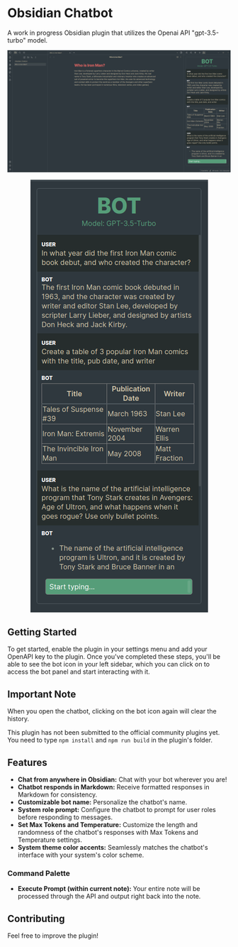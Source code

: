 # Obsidian Chatbot
A work in progress Obsidian plugin that utilizes the Openai API "gpt-3.5-turbo" model.

![Screenshot-1](README_images/Screenshot-1.png)
<p align="center">
  <img src="README_images/Screenshot-2.png" alt="Description of image">
</p>


## Getting Started
To get started, enable the plugin in your settings menu and add your OpenAPI key to the plugin. 
Once you've completed these steps, you'll be able to see the bot icon in your left sidebar, 
which you can click on to access the bot panel and start interacting with it.

## Important Note
When you open the chatbot, clicking on the bot icon again will clear the history.

This plugin has not been submitted to the official community plugins yet.
You need to type `npm install` and `npm run build` in the plugin's folder.

## Features
- **Chat from anywhere in Obsidian:** Chat with your bot wherever you are!
- **Chatbot responds in Markdown:** Receive formatted responses in Markdown for consistency.
- **Customizable bot name:** Personalize the chatbot's name.
- **System role prompt:** Configure the chatbot to prompt for user roles before responding to messages.
- **Set Max Tokens and Temperature:** Customize the length and randomness of the chatbot's responses with Max Tokens and Temperature settings.
- **System theme color accents:** Seamlessly matches the chatbot's interface with your system's color scheme.

### Command Palette
- **Execute Prompt (within current note):** Your entire note will be processed through the API and output right back into the note.

## Contributing
Feel free to improve the plugin!
